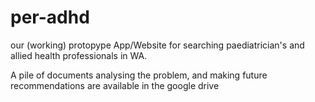 # per-adhd

our (working) protopype App/Website for searching paediatrician's and allied health professionals in WA.

A pile of documents analysing the problem, and making future recommendations are available in the google drive
